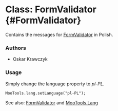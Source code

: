 Class: FormValidator {#FormValidator}
=====================================

Contains the messages for [FormValidator][] in Polish.

### Authors

* Oskar Krawczyk

### Usage

Simply change the language property to *pl-PL*.

	MooTools.lang.setLanguage("pl-PL");

See also: [FormValidator][] and [MooTools.Lang][]

[FormValidator]: http://www.mootools.net/more/docs/Forms/FormValidator#FormValidator
[MooTools.Lang]: http://www.mootools.net/more/docs/Core/MooTools.Lang